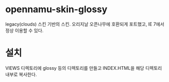 # opennamu-skin-glossy
legacy(clouds) 스킨 기반의 스킨. 오리지날 오픈나무에 호환되게 포트했고, IE 7에서 정상 이용할 수 있다.

# 설치
VIEWS 디렉토리에 glossy 등의 디렉토리를 만들고 INDEX.HTML을 해당 디렉토리 내부로 복사한다.
